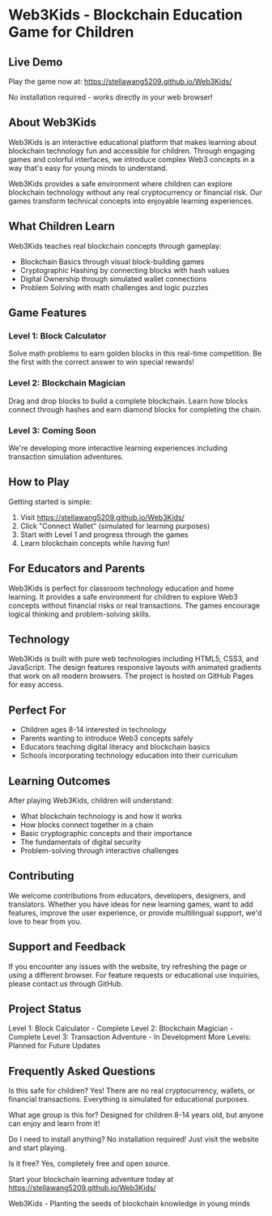 # Web3Kids - Blockchain Education Game for Children

## Live Demo

Play the game now at: https://stellawang5209.github.io/Web3Kids/

No installation required - works directly in your web browser!

## About Web3Kids

Web3Kids is an interactive educational platform that makes learning about blockchain technology fun and accessible for children. Through engaging games and colorful interfaces, we introduce complex Web3 concepts in a way that's easy for young minds to understand.

Web3Kids provides a safe environment where children can explore blockchain technology without any real cryptocurrency or financial risk. Our games transform technical concepts into enjoyable learning experiences.

## What Children Learn

Web3Kids teaches real blockchain concepts through gameplay:

- Blockchain Basics through visual block-building games
- Cryptographic Hashing by connecting blocks with hash values
- Digital Ownership through simulated wallet connections
- Problem Solving with math challenges and logic puzzles

## Game Features

### Level 1: Block Calculator

Solve math problems to earn golden blocks in this real-time competition. Be the first with the correct answer to win special rewards!

### Level 2: Blockchain Magician

Drag and drop blocks to build a complete blockchain. Learn how blocks connect through hashes and earn diamond blocks for completing the chain.

### Level 3: Coming Soon

We're developing more interactive learning experiences including transaction simulation adventures.

## How to Play

Getting started is simple:

1. Visit https://stellawang5209.github.io/Web3Kids/
2. Click "Connect Wallet" (simulated for learning purposes)
3. Start with Level 1 and progress through the games
4. Learn blockchain concepts while having fun!

## For Educators and Parents

Web3Kids is perfect for classroom technology education and home learning. It provides a safe environment for children to explore Web3 concepts without financial risks or real transactions. The games encourage logical thinking and problem-solving skills.

## Technology

Web3Kids is built with pure web technologies including HTML5, CSS3, and JavaScript. The design features responsive layouts with animated gradients that work on all modern browsers. The project is hosted on GitHub Pages for easy access.

## Perfect For

- Children ages 8-14 interested in technology
- Parents wanting to introduce Web3 concepts safely
- Educators teaching digital literacy and blockchain basics
- Schools incorporating technology education into their curriculum

## Learning Outcomes

After playing Web3Kids, children will understand:

- What blockchain technology is and how it works
- How blocks connect together in a chain
- Basic cryptographic concepts and their importance
- The fundamentals of digital security
- Problem-solving through interactive challenges

## Contributing

We welcome contributions from educators, developers, designers, and translators. Whether you have ideas for new learning games, want to add features, improve the user experience, or provide multilingual support, we'd love to hear from you.

## Support and Feedback

If you encounter any issues with the website, try refreshing the page or using a different browser. For feature requests or educational use inquiries, please contact us through GitHub.

## Project Status

Level 1: Block Calculator - Complete
Level 2: Blockchain Magician - Complete
Level 3: Transaction Adventure - In Development
More Levels: Planned for Future Updates

## Frequently Asked Questions

Is this safe for children?
Yes! There are no real cryptocurrency, wallets, or financial transactions. Everything is simulated for educational purposes.

What age group is this for?
Designed for children 8-14 years old, but anyone can enjoy and learn from it!

Do I need to install anything?
No installation required! Just visit the website and start playing.

Is it free?
Yes, completely free and open source.

Start your blockchain learning adventure today at https://stellawang5209.github.io/Web3Kids/

Web3Kids - Planting the seeds of blockchain knowledge in young minds
